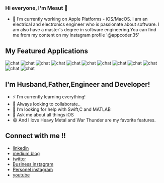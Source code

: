 


### Hi everyone, I'm Mesut 👋

- 🔭 I’m currently working on Apple Platforms - iOS/MacOS. I am an electrical and electronics engineer who is passionate about software. I am also have a master's degree in software engineering.You can find me from my content on my instagram profile '@appcoder.35'

##  My Featured Applications

![chat](https://www.linkpicture.com/q/Chat.png) ![chat](https://www.linkpicture.com/q/Date-kart_1.jpg) ![chat](https://www.linkpicture.com/q/Chat.jpg) ![chat](https://www.linkpicture.com/q/Chat.jpg) ![chat](https://www.linkpicture.com/q/Chat.jpg) ![chat](https://www.linkpicture.com/q/Chat.jpg) ![chat](https://www.linkpicture.com/q/Chat.jpg) ![chat](https://www.linkpicture.com/q/Chat.jpg) ![chat](https://www.linkpicture.com/q/Chat.jpg) ![chat](https://www.linkpicture.com/q/Chat.jpg) ![chat](https://www.linkpicture.com/q/Chat.jpg) ![chat](https://www.linkpicture.com/q/Chat.jpg)

##  I'm Husband,Father,Engineer and Developer!
- ⚡ I’m currently learning everything!
- 👯 Always looking to collaborate..
- 🤔 I’m looking for help with Swift,C and MATLAB
- 💬 Ask me about all things iOS
- 😄 And I love Heavy Metal and War Thunder are my favorite features.

## Connect with me !!

- [linkedin](https://www.linkedin.com/in/mesut-aygün-0a0607198)
- [medium blog](https://mesutaygun35.medium.com)
- [twitter](https://twitter.com/messo88374717)
- [Business instagram](https://www.instagram.com/appcoder.35)
- [Personel instagram](https://www.instagram.com/aygun.mesut)
- [youtube](https://www.youtube.com/channel/UCW9G4k-u_-JXGbjD6NIKSng)
